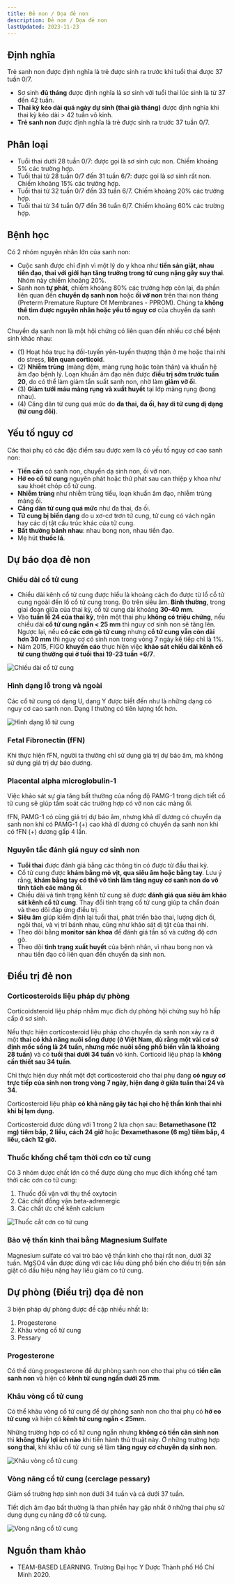 ```yaml
---
title: Đẻ non / Dọa đẻ non
description: Đẻ non / Dọa đẻ non
lastUpdated: 2023-11-23
---
```


## Định nghĩa

Trẻ sanh non được định nghĩa là trẻ được sinh ra trước khi tuổi thai được 37 tuần 0/7.

- Sơ sinh **đủ tháng** được định nghĩa là sơ sinh với tuổi thai lúc sinh là từ 37 đến 42 tuần.
- **Thai kỳ kéo dài quá ngày dự sinh (thai già tháng)** được định nghĩa khi thai kỳ kéo dài > 42 tuần vô kinh.
- **Trẻ sanh non** được định nghĩa là trẻ được sinh ra trước 37 tuần 0/7.

## Phân loại

- Tuổi thai dưới 28 tuần 0/7: được gọi là sơ sinh cực non. Chiếm khoảng 5% các trường hợp.
- Tuổi thai từ 28 tuần 0/7 đến 31 tuần 6/7: được gọi là sơ sinh rất non. Chiếm khoảng 15% các trường hợp.
- Tuổi thai từ 32 tuần 0/7 đến 33 tuần 6/7. Chiếm khoảng 20% các trường hợp.
- Tuổi thai từ 34 tuần 0/7 đến 36 tuần 6/7. Chiếm khoảng 60% các trường hợp.

## Bệnh học

Có 2 nhóm nguyên nhân lớn của sanh non:

- Cuộc sanh được chỉ định vì một lý do y khoa như **tiền sản giật, nhau tiền đạo, thai với giới hạn tăng trưởng trong tử cung nặng gây suy thai**. Nhóm này chiếm khoảng 20%.
- Sanh non **tự phát**, chiếm khoảng 80% các trường hợp còn lại, đa phần liên quan đến **chuyển dạ sanh non** hoặc **ối vỡ non** trên thai non tháng (Preterm Premature Rupture Of Membranes - PPROM). Chúng ta **không thể tìm được nguyên nhân hoặc yếu tố nguy cơ** của chuyển dạ sanh non.

Chuyển dạ sanh non là một hội chứng có liên quan đến nhiều cơ chế bệnh sinh khác nhau:

- (1) Hoạt hóa trục hạ đồi-tuyến yên-tuyến thượng thận ở mẹ hoặc thai nhi do stress, **liên quan corticoid**.
- (2) **Nhiễm trùng** (màng đệm, màng rụng hoặc toàn thân) và khuẩn hệ âm đạo bệnh lý. Loạn khuẩn âm đạo nên được **điều trị sớm trước tuần 20**, do có thể làm giảm tần suất sanh non, nhờ làm **giảm vỡ ối**.
- (3) **Giảm tưới máu màng rụng và xuất huyết** tại lớp màng rụng (bong nhau).
- (4) Căng dãn tử cung quá mức do **đa thai, đa ối, hay di tử cung dị dạng (tử cung đôi)**.

## Yếu tố nguy cơ

Các thai phụ có các đặc điểm sau được xem là có yếu tố nguy cơ cao sanh non:

- **Tiền căn** có sanh non, chuyển dạ sinh non, ối vỡ non.
- **Hở eo cổ tử cung** nguyên phát hoặc thứ phát sau can thiệp y khoa như sau khoét chóp cổ tử cung.
- **Nhiễm trùng** như nhiễm trùng tiểu, loạn khuẩn âm đạo, nhiễm trùng màng ối.
- **Căng dãn tử cung quá mức** như đa thai, đa ối.
- **Tử cung bị biến dạng** do u xơ-cơ trơn tử cung, tử cung có vách ngăn hay các dị tật cấu trúc khác của tử cung.
- **Bất thường bánh nhau**: nhau bong non, nhau tiền đạo.
- Mẹ hút **thuốc lá**.

## Dự báo dọa đẻ non

### Chiều dài cổ tử cung

- Chiều dài kênh cổ tử cung được hiểu là khoảng cách đo được từ lổ cổ tử cung ngoài đến lổ cổ tử cung trong. Đo trên siêu âm. **Bình thường**, trong giai đoạn giữa của thai kỳ, cổ tử cung dài khoảng **30-40 mm**.
- Vào **tuần lễ 24 của thai kỳ**, trên một thai phụ **không có triệu chứng**, nếu chiều dài **cổ tử cung ngắn < 25 mm** thì nguy cơ sinh non sẽ tăng lên. Ngược lại, nếu **có các cơn gò tử cung** nhưng **cổ tử cung vẫn còn dài hơn 30 mm** thì nguy cơ có sinh non trong vòng 7 ngày kế tiếp chỉ là 1%.
- Năm 2015, FIGO **khuyến cáo** thực hiện việc **khảo sát chiều dài kênh cổ tử cung thường qui ở tuổi thai 19-23 tuần +6/7**.

![Chiều dài cổ tử cung](../../../assets/benh-hoc-san-khoa/de-non/chieu-dai-co-tu-cung.png)

### Hình dạng lỗ trong và ngoài

Các cổ tử cung có dạng U, dạng Y được biết đến như là những dạng có nguy cơ cao sanh non. Dạng I thường có tiên lượng tốt hơn.

![Hình dạng lỗ tử cung](../../../assets/benh-hoc-san-khoa/de-non/hinh-dang-lo-tu-cung.png)

### Fetal Fibronectin (fFN)

Khi thực hiện fFN, người ta thường chỉ sử dụng giá trị dự báo âm, mà không sử dụng giá trị dự báo dương.

### Placental alpha microglobulin-1

Việc khảo sát sự gia tăng bất thường của nồng độ PAMG-1 trong dịch tiết cổ tử cung sẽ giúp tầm soát các trường hợp có vỡ non các màng ối.

fFN, PAMG-1 có cùng giá trị dự báo âm, nhưng khả dĩ dương có chuyển dạ sanh non khi có PAMG-1 (+) cao khả dĩ dương có chuyển dạ sanh non khi có fFN (+) dương gấp 4 lần.

### Nguyên tắc đánh giá nguy cơ sinh non

- **Tuổi thai** được đánh giá bằng các thông tin có được từ đầu thai kỳ.
- Cổ tử cung được **khám bằng mỏ vịt, qua siêu âm hoặc bằng tay**. Lưu ý rằng, **khám bằng tay có thể vô tình làm tăng nguy cơ sanh non do vô tình tách các màng ối**.
- Chiều dài và tình trạng kênh tử cung sẽ được **đánh giá qua siêu âm khảo sát kênh cổ tử cung**. Thay đổi tình trạng cổ tử cung giúp ta chẩn đoán và theo dõi đáp ứng điều trị.
- **Siêu âm** giúp kiểm định lại tuổi thai, phát triển bào thai, lượng dịch ối, ngôi thai, và vị trí bánh nhau, cũng như khảo sát dị tật của thai nhi.
- Theo dõi bằng **monitor sản khoa** để đánh giá tần số và cường độ cơn gò.
- Theo dõi **tình trạng xuất huyết** của bệnh nhân, vì nhau bong non và nhau tiền đạo có liên quan đến chuyển dạ sinh non.

## Điều trị đẻ non

### Corticosteroids liệu pháp dự phòng

Corticoidsteroid liệu pháp nhằm mục đích dự phòng hội chứng suy hô hấp cấp ở sơ sinh.

Nếu thực hiện corticosteroid liệu pháp cho chuyển dạ sanh non xảy ra ở một **thai có khả năng nuôi sống được (ở Việt Nam, dù rằng một vài cơ sở định mốc sống là 24 tuần, nhưng mốc nuôi sống phổ biến vẫn là khoảng 28 tuần)** và có **tuổi thai dưới 34 tuần** vô kinh. Corticoid liệu pháp là **không cần thiết sau 34 tuần**.

Chỉ thực hiện duy nhất một đợt corticosteroid cho thai phụ đang **có nguy cơ trực tiếp của sinh non trong vòng 7 ngày, hiện đang ở giữa tuần thai 24 và 34.**

Corticosteroid liệu pháp **có khả năng gây tác hại cho hệ thần kinh thai nhi khi bị lạm dụng.**

Corticosteroid được dùng với 1 trong 2 lựa chọn sau: **Betamethasone (12 mg) tiêm bắp, 2 liều, cách 24 giờ** hoặc **Dexamethasone (6 mg) tiêm bắp, 4 liều, cách 12 giờ.**

### Thuốc khống chế tạm thời cơn co tử cung

Có 3 nhóm dược chất lớn có thể được dùng cho mục đích khống chế tạm thời các cơn co tử cung:

1. Thuốc đối vận với thụ thể oxytocin
2. Các chất đồng vận beta-adrenergic
3. Các chất ức chế kênh calcium

![Thuốc cắt cơn co tử cung](../../../assets/benh-hoc-san-khoa/de-non/thuoc-cat-con-co-tu-cung.png)

### Bảo vệ thần kinh thai bằng Magnesium Sulfate

Magnesium sulfate có vai trò bảo vệ thần kinh cho thai rất non, dưới 32 tuần. MgSO4 vẫn được dùng với các liều dùng phổ biến cho điều trị tiền sản giật có dấu hiệu nặng hay liều giảm co tử cung.

## Dự phòng (Điều trị) dọa đẻ non

3 biện pháp dự phòng được đề cập nhiều nhất là:

1. Progesterone
2. Khâu vòng cổ tử cung
3. Pessary

### Progesterone

Có thể dùng progesterone để dự phòng sanh non cho thai phụ có **tiền căn sanh non** và hiện có **kênh tử cung ngắn dưới 25 mm**.

### Khâu vòng cổ tử cung

Có thể khâu vòng cổ tử cung để dự phòng sanh non cho thai phụ có **hở eo tử cung** và hiện có **kênh tử cung ngắn < 25mm.**

Những trường hợp có cổ tử cung ngắn nhưng **không có tiền căn sinh non** thì **không thấy lợi ích nào** khi tiến hành thủ thuật này. Ở những trường hợp **song thai**, khi khâu cổ tử cung sẽ làm **tăng nguy cơ chuyển dạ sinh non**.

![Khâu vòng cổ tử cung](../../../assets/benh-hoc-san-khoa/de-non/khau-vong-co-tu-cung.png)

### Vòng nâng cổ tử cung (cerclage pessary)

Giảm số trường hợp sinh non dưới 34 tuần và cả dưới 37 tuần.

Tiết dịch âm đạo bất thường là than phiền hay gặp nhất ở những thai phụ sử dụng dụng cụ nâng đỡ cổ tử cung.

![Vòng nâng cổ tử cung](../../../assets/benh-hoc-san-khoa/de-non/vong-nang-co-tu-cung.png)

## Nguồn tham khảo

- TEAM-BASED LEARNING. Trường Đại học Y Dược Thành phố Hồ Chí Minh 2020.
